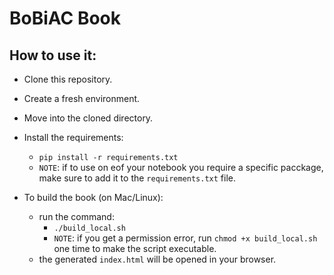 # BoBiAC Book

## How to use it:

- Clone this repository.

- Create a fresh environment.

- Move into the cloned directory.

- Install the requirements:
    - `pip install -r requirements.txt`
    - `NOTE`: if to use on eof your notebook you require a specific pacckage, make sure to add it to the `requirements.txt` file.

- To build the book (on Mac/Linux):
    - run the command:
        - `./build_local.sh`
        - `NOTE`: if you get a permission error, run `chmod +x build_local.sh` one time to make the script executable.
    - the generated `index.html` will be opened in your browser.
